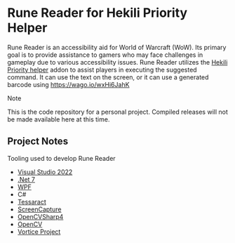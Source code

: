 # Rune Reader for Hekili Priority Helper
Rune Reader is an accessibility aid for World of Warcraft (WoW). 
Its primary goal is to provide assistance to gamers who may face challenges in gameplay due to various accessibility issues.
Rune Reader utilizes the [Hekili Priority helper](https://github.com/Hekili/hekili) addon to assist players in executing the suggested command.
It can use the text on the screen, or it can use a generated barcode using https://wago.io/wxHi6JahK
> [!NOTE]
> This is the code repository for a personal project.  Compiled releases will not be made available here at this time.

Project Notes
-------------
Tooling used to develop Rune Reader
* [Visual Studio 2022](https://visualstudio.microsoft.com/vs/community/)
* [.Net 7](https://dotnet.microsoft.com/en-us/download/dotnet/7.0) 
* [WPF](https://github.com/dotnet/wpf)
* C#
* [Tessaract](https://github.com/tesseract-ocr/tesseract)
* [ScreenCapture](https://github.com/DarthAffe/ScreenCapture.NET)
* [OpenCVSharp4](https://github.com/shimat/opencvsharp)
* [OpenCV](https://github.com/opencv)
* [Vortice Project](https://github.com/amerkoleci/Vortice.Windows)




